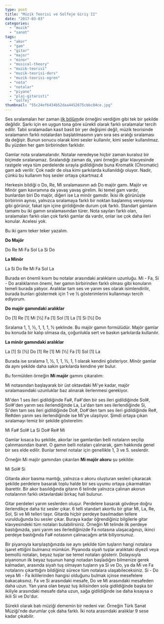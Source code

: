 ```yaml
---
type: post
title: "Müzik Teorisi ve Solfeje Giriş II"
date: "2017-03-03"
categories: 
  - "muzik"
  - "sanat"
tags: 
  - "akor"
  - "gam"
  - "gitar"
  - "major"
  - "minor"
  - "musical-theory"
  - "muzik-teorisi"
  - "muzik-teorisi-ders"
  - "muzik-teorisi-ogren"
  - "nota"
  - "notalar"
  - "piyano"
  - "plaj-gitaristi"
  - "solfej"
thumbnail: "55c24ef6434b52daa4452675cbbc04ce.jpg"
---
```


Ses sıralamaları her zaman [ilk bölüm](https://sabahlatan.com/blog/muzik-teorisi-ve-solfeje-giris-i/)de örneğini verdiğim gibi tek bir şekilde değildir. Şarkı için en uygun tona göre sürekli olarak farklı sıralamalar tercih edilir. Tabii sıralamadan kasıt basit bir yer değişimi değil, müzik teorisinde sıralamanın farklı notalardan başlatılmasının yanı sıra ses aralığı sıralaması da değişir. Bunun sonucu olarak kimi sesler kullanılır, kimi sesler kullanılmaz. Bu yüzden her gam birbirinden farklıdır.

Gamlar nota sıralamalarıdır. Notalar neredeyse hiçbir zaman kuralsız bir biçimde sıralanamaz. Sıralandığı zaman da, yani örneğin gitar klavyesinde rastgele veya tüm perdelerde sırayla gidildiğinde buna Kromatik (Chromatic) gam adı verilir. Çok nadir de olsa kimi şarkılarda kullanıldığı oluyor. Nadir, çünkü bu kullanım hoş sesler ortaya çıkartmaz.4

Herkesin bildiği o Do, Re, Mi sıralamasının adı Do majör gamı. Majör ve Minör gam kavramına da yavaş yavaş girelim. İki temel gam vardır, bunlardan biri Do majör, diğeri ise La minör gamıdır. İkisi ilk görünüşte birbirinin aynısı, yalnızca sıralamaya farklı bir noktan başlanmış versiyonu gibi görünür, fakat işin içine girildiğinde durum çok farklı. Standart gamların tamamı bu iki gamın sıralamasından türer. Nota sayıları farklı olan, sıralamaları farklı olan çok farklı gamlar da vardır, onlar ise çok daha ileri konular. Acelesi yok.

Bu iki gamı teker teker yazalım.

**Do Majör**

Do Re Mi Fa Sol La Si Do

**La Minör**

La Si Do Re Mi Fa Sol La

Burada en önemli kısım bu notalar arasındaki aralıkların uzunluğu. Mi - Fa, Si - Do aralıklarının önemi, her gamın birbirinden farklı olması gibi konuların temeli burada yatıyor. Aralıklar tam ses ve yarım ses olarak isimlendirilir, burada bunları göstermek için 1 ve ½ gösterimlerini kullanmayı tercih ediyorum.

**Do majör gamındaki aralıklar**

Do \[1\] Re \[1\] Mi \[½\] Fa \[1\] Sol \[1\] La \[1\] Si \[½\] Do

Sıralama 1, 1, ½, 1, 1, 1, ½ şeklinde. Bu majör gamın formülüdür. Majör gamlar bu konuda bir kalıp olmasa da, çoğunlukla sert ve baskın şarkılarda kullanılır.

**La minör gamındaki aralıklar**

La \[1\] Si \[½\] Do \[1\] Re \[1\] Mi \[½\] Fa \[1\] Sol \[1\] La

Burada ise sıralama 1, ½, 1, 1, ½, 1, 1 olarak kendini gösteriyor. Minör gamlar da aynı şekilde daha sakin şarkılarda kendine yer bulur.

Bu formülden örneğin **Mi majör** gamını çıkaralım:

Mi notasından başlayarak bir üst oktavdaki Mi'ye kadar, majör sıralamasındaki uzunluklar baz alınarak ilerlenmesi gerekiyor.

Mi'den 1 ses ileri gidildiğinde Fa#, Fa#'den bir ses ileri gidildiğinde Sol#, Sol#'den yarım ses ilerlendiğinde La, La'dan tam ses ilerlendiğinde Si, Si'den tam ses ileri gidildiğinde Do#, Do#'den tam ses ileri gidildiğinde Re#, Re#den yarım ses ilerlendiğinde ise Mi'ye ulaşılıyor. Şimdi ortaya çıkan sıralamayı temiz bir şekilde gösterelim:

Mi Fa# Sol# La Si Do# Re# Mi

Gamlar kısaca bu şekilde, akorlar ise gamlardan belli notaların seçilip çalınmasından ibaret. O gamın belli notaları çalınarak, gam hakkında genel bir ses elde edilir. Bunlar temel notalar için genellikle 1, 3 ve 5. seslerdir.

Örneğin Mi majör gamından çıkarılan **Mi majör akoru** şu şekilde:

Mi Sol# Si

Gitarda akor basma mantığı, yalnızca o akoru oluşturan sesleri çıkaracak şekilde perdelere basarak toplu halde bir ses uyumu ortaya çıkarmaktan ibarettir. Bir akor basıldığında gitarın 6 telinde yalnızca çalınan akorun notalarının farklı oktavlardaki birkaç hali bulunur.

Gitar perdeleri yarım seslerden oluşur. Perdelere basarak gövdeye doğru ilerlendikçe daha tiz sesler çıkar. 6 telli standart akortlu bir gitar Mi, La, Re, Sol, Si ve Mi telleri taşır. Gitarda hiçbir perdeye basılmadan tellere vurulduğunda bu sesler çıkar. Buraya kadar öğrendiğiniz bilgilerle gitar klavyesindeki tüm notaları bulabilirsiniz. Örneğin Mi telinde ilk perdeye bastığınızda, yani yarım ses ilerlediğinizde Fa notasına ulaşacağınızı, ikinci perdeye bastığında Fa# notasının çalınacağını artık biliyorsunuz.

Bir piyanoyla karşılaştığınızda ise aynı şekilde tüm tuşların hangi notalara işaret ettiğini bulmanız mümkün. Piyanoda siyah tuşlar aralıktaki diyezli veya bemollü notaları, beyaz tuşlar ise temel notaları gösterir. Dolayısıyla piyanonun ilk beyaz tuşunun hangi notadan başladığını bilmenize gerek kalmadan, arasında siyah tuş olmayan tuşların ya Si ve Do, ya da Mi ve Fa notalarını çıkarttığını bildiğiniz sürece tüm notalara ulaşabileceksiniz. Si - Do veya Mi - Fa ikililerinden hangisi olduğunu bulmak içinse mesefelere bakacaksınız. Fa ve Si arasındaki mesafe, Do ve Mi arasındaki mesafeden daha uzun. Yan yana olan beyaz tuş ikilisinden sola gidildiğinde başka bir ikiliyle arasındaki mesafe daha uzun, sağa gidildiğinde ise daha kısaysa o ikili Si ve Do'dur.

Sürekli olarak batı müziği dememin bir nedeni var. Örneğin Türk Sanat Müziği'nde durumlar çok daha farklı. İki nota arasındaki aralıklar 9 sese kadar çıkabilir.
